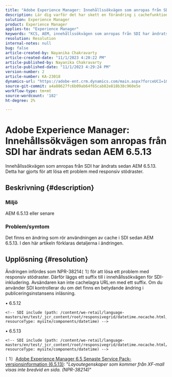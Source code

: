 ```yaml
---
title: "Adobe Experience Manager: Innehållssökvägen som anropas från SDI har ändrats sedan AEM 6.5.13"
description: Lär dig varför det har skett en förändring i cachefunktionen i SDI sedan AEM 6.5.13.
solution: Experience Manager
product: Experience Manager
applies-to: "Experience Manager"
keywords: "KCS, AEM, innehållssökvägen som anropas från SDI har ändrats sedan AEM 6.5.13"
resolution: Resolution
internal-notes: null
bug: false
article-created-by: Nayanika Chakravarty
article-created-date: "11/1/2023 4:20:22 PM"
article-published-by: Nayanika Chakravarty
article-published-date: "11/1/2023 4:29:24 PM"
version-number: 2
article-number: KA-23018
dynamics-url: "https://adobe-ent.crm.dynamics.com/main.aspx?forceUCI=1&pagetype=entityrecord&etn=knowledgearticle&id=a2eba988-d278-ee11-8179-6045bd0065f9"
source-git-commit: a4a88627fc6b09ab64f65cab82e818b38c960e5e
workflow-type: tm+mt
source-wordcount: '182'
ht-degree: 2%

---
```


# Adobe Experience Manager: Innehållssökvägen som anropas från SDI har ändrats sedan AEM 6.5.13


Innehållssökvägen som anropas från SDI har ändrats sedan AEM 6.5.13. Detta har gjorts för att lösa ett problem med responsiv stödraster.

## Beskrivning {#description}


### <b>Miljö</b>

AEM 6.5.13 eller senare

### Problem/symtom

Det finns en ändring som rör användningen av cache i SDI sedan AEM 6.5.13. I den här artikeln förklaras detaljerna i ändringen.


## Upplösning {#resolution}


Ändringen infördes som NPR-38214`[` 1`]`  för att lösa ett problem med responsiv stödraster. Därför läggs ett suffix till i innehållssökvägen för SDI-inkludering. Avsändaren kan inte cachelagra URL:en med ett suffix. Om du använder SDI kontrollerar du om det finns en betydande ändring i publiceringsinstansens inläsning.

• 6.5.12




```
<!-- SDI include (path: /content/we-retail/language-masters/en/test/_jcr_content/root/responsivegrid/datetime.nocache.html, resourceType: mysite/components/datetime) -->
```




• 6.5.13




```
<!-- SDI include (path: /content/we-retail/language-masters/en/test/_jcr_content/root/responsivegrid/datetime.nocache.html/mysite/components/datetime, resourceType: mysite/components/datetime) -->
```




`[` 1`]`  [Adobe Experience Manager 6.5 Senaste Service Pack-versionsinformation (6.5.13)](https://experienceleague.adobe.com/docs/experience-manager-65/release-notes/service-pack/6.5.13.html): &quot;*Layoutegenskaper som kommer från XF-mall visas inte bredvid en sida. (NPR-38214)*&quot;
